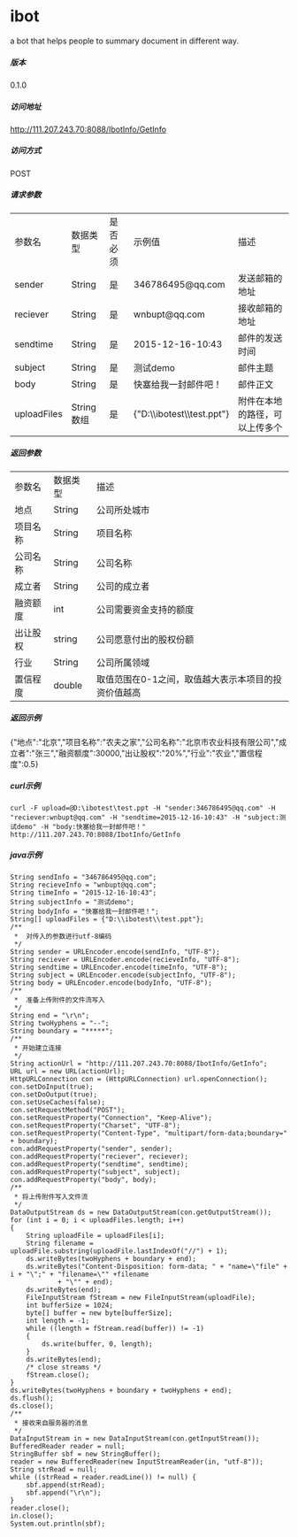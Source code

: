 # ibot

a bot that helps people to summary document in different way.

##### 版本
0.1.0
##### 访问地址
http://111.207.243.70:8088/IbotInfo/GetInfo

##### 访问方式  
POST

##### 请求参数
<table class="table table-bordered table-striped table-condensed">
   <tr>
      <td>参数名</td>
      <td>数据类型</td>
      <td>是否必须</td>
      <td>示例值</td>
      <td>描述</td>
   </tr>
   <tr>
      <td>sender</td>
      <td>String</td>
      <td>是</td>
      <td>346786495@qq.com</td>
      <td>发送邮箱的地址</td>
   </tr>
   <tr>
      <td>reciever</td>
      <td>String</td>
      <td>是</td>
      <td>wnbupt@qq.com</td>
      <td>接收邮箱的地址</td>
   </tr>
   <tr>
      <td>sendtime</td>
      <td>String</td>
      <td>是</td>
      <td>2015-12-16-10:43</td>
      <td>邮件的发送时间</td>
   </tr>
   <tr>
      <td>subject</td>
      <td>String</td>
      <td>是</td>
      <td>测试demo</td>
      <td>邮件主题</td>
   </tr>
   <tr>
      <td>body</td>
      <td>String</td>
      <td>是</td>
      <td>快塞给我一封邮件吧！</td>
      <td>邮件正文</td>
   </tr>
   <tr>
      <td>uploadFiles</td>
      <td>String数组</td>
      <td>是</td>
      <td>{"D:\\ibotest\\test.ppt"}</td>
      <td>附件在本地的路径，可以上传多个</td>
   </tr>
</table>

##### 返回参数 
<table class="table table-bordered table-striped table-condensed">
   <tr>
      <td>参数名</td>
      <td>数据类型</td>
      <td>描述</td>
   </tr>
   <tr>
      <td>地点</td>
      <td>String</td>
      <td>公司所处城市</td>
   </tr>
   <tr>
      <td>项目名称</td>
      <td>String</td>
      <td>项目名称</td>
   </tr>
   <tr>
      <td>公司名称</td>
      <td>String</td>
      <td>公司名称</td>
   </tr>
   <tr>
      <td>成立者</td>
      <td>String</td>
      <td>公司的成立者</td>
   </tr>
   <tr>
      <td>融资额度</td>
      <td>int</td>
      <td>公司需要资金支持的额度</td>
   </tr>
   <tr>
      <td>出让股权</td>
      <td>string</td>
      <td>公司愿意付出的股权份额</td>
   </tr>
   <tr>
      <td>行业</td>
      <td>String</td>
      <td>公司所属领域</td>
   </tr>
   <tr>
      <td>置信程度</td>
      <td>double</td>
      <td>取值范围在0-1之间，取值越大表示本项目的投资价值越高</td>
   </tr>
</table>

##### 返回示例
{"地点":"北京","项目名称":"农夫之家","公司名称":"北京市农业科技有限公司","成立者":"张三","融资额度":30000,"出让股权":"20%","行业":"农业","置信程度":0.5}
##### curl示例
	curl -F upload=@D:\ibotest\test.ppt -H "sender:346786495@qq.com" -H "reciever:wnbupt@qq.com" -H "sendtime=2015-12-16-10:43" -H "subject:测试demo" -H "body:快塞给我一封邮件吧！" http://111.207.243.70:8088/IbotInfo/GetInfo
##### java示例  
	String sendInfo = "346786495@qq.com";
	String recieveInfo = "wnbupt@qq.com";
	String timeInfo = "2015-12-16-10:43";
	String subjectInfo = "测试demo";
	String bodyInfo = "快塞给我一封邮件吧！";
	String[] uploadFiles = {"D:\\ibotest\\test.ppt"};
	/**
	 *  对传入的参数进行utf-8编码
	 */
	String sender = URLEncoder.encode(sendInfo, "UTF-8");
	String reciever = URLEncoder.encode(recieveInfo, "UTF-8");
	String sendtime = URLEncoder.encode(timeInfo, "UTF-8");
	String subject = URLEncoder.encode(subjectInfo, "UTF-8");
	String body = URLEncoder.encode(bodyInfo, "UTF-8");
	/**
	 *  准备上传附件的文件流写入
	 */
	String end = "\r\n";
	String twoHyphens = "--";
	String boundary = "*****";
	/**
	 * 开始建立连接
	 */
	String actionUrl = "http://111.207.243.70:8088/IbotInfo/GetInfo";
	URL url = new URL(actionUrl);
	HttpURLConnection con = (HttpURLConnection) url.openConnection();
	con.setDoInput(true);
	con.setDoOutput(true);
	con.setUseCaches(false);
	con.setRequestMethod("POST");
	con.setRequestProperty("Connection", "Keep-Alive");
	con.setRequestProperty("Charset", "UTF-8");
	con.setRequestProperty("Content-Type", "multipart/form-data;boundary=" + boundary);
	con.addRequestProperty("sender", sender);
	con.addRequestProperty("reciever", reciever);
	con.addRequestProperty("sendtime", sendtime);
	con.addRequestProperty("subject", subject);
	con.addRequestProperty("body", body);
	/**
	 * 将上传附件写入文件流
	 */
	DataOutputStream ds = new DataOutputStream(con.getOutputStream());
	for (int i = 0; i < uploadFiles.length; i++) 
	{
		String uploadFile = uploadFiles[i];
		String filename = uploadFile.substring(uploadFile.lastIndexOf("//") + 1);
		ds.writeBytes(twoHyphens + boundary + end);
		ds.writeBytes("Content-Disposition: form-data; " + "name=\"file" + i + "\";" + "filename=\"" +filename
				+ "\"" + end);
		ds.writeBytes(end);
		FileInputStream fStream = new FileInputStream(uploadFile);
		int bufferSize = 1024;
		byte[] buffer = new byte[bufferSize];
		int length = -1;
		while ((length = fStream.read(buffer)) != -1) 
		{
			ds.write(buffer, 0, length);
		}
		ds.writeBytes(end);
		/* close streams */
		fStream.close();				
	}			
	ds.writeBytes(twoHyphens + boundary + twoHyphens + end);
	ds.flush();
	ds.close();			
	/**
	 * 接收来自服务器的消息
	 */
	DataInputStream in = new DataInputStream(con.getInputStream());
	BufferedReader reader = null;
	StringBuffer sbf = new StringBuffer();
	reader = new BufferedReader(new InputStreamReader(in, "utf-8"));
	String strRead = null;
	while ((strRead = reader.readLine()) != null) {
		sbf.append(strRead);
		sbf.append("\r\n");
	}
	reader.close();
	in.close();
	System.out.println(sbf);



















